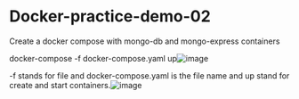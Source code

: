 # Docker-practice-demo-02
Create a docker compose with mongo-db and mongo-express containers

docker-compose -f docker-compose.yaml up![image](https://github.com/malingahasantha/Docker-practice-demo-02/assets/13369328/5f588de6-7140-44cb-9f25-b1bd7a2bd895)

-f stands for file and docker-compose.yaml is the file name and up stand for create and start containers.![image](https://github.com/malingahasantha/Docker-practice-demo-02/assets/13369328/c6e41b85-f3d2-4ac5-96c4-abfe3599ecb4)

